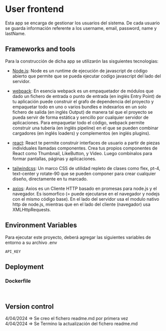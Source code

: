 # User frontend  

Esta app se encarga de gestionar los usuarios del sistema. De cada usuario se guarda información referente a los username, email, password, name y lastName. 

## Frameworks and tools
Para la construcción de dicha app se utilizarón las sisguientes tecnologias:

 - [Node.js](https://nodejs.org/en): Node es un runtime de ejecución de javascript de código abierto que permite que se pueda ejecutar codigo javascript del lado del servidor. 

 - [webpack](https://webpack.js.org/): En esencia webpack es un empaquetador de módulos que dado un fichero de entrada o punto de entrada (en inglés Entry Point) de tu aplicación puede construir el grafo de dependencia del proyecto y empaquetar todo en uno o varios bundles e indexarlos en un solo fichero de salida (en inglés Output) de manera tal que el proyecto se pueda servir de forma estática y sencillo por cualquier servidor de aplicaciones. Para empaquetar todo el código, webpack permite construir una tubería (en inglés pipeline) en el que se pueden combinar cargadores (en inglés loaders) y complementos (en inglés plugins).

 - [react](https://es.react.dev/): React te permite construir interfaces de usuario a partir de piezas individuales llamadas componentes. Crea tus propios componentes de React como Thumbnail, LikeButton, y Video. Luego combínalos para formar pantallas, páginas y aplicaciones.

  - [tailwindcss](https://tailwindcss.com/): Un marco CSS de utilidad repleto de clases como flex, pt-4, text-center y rotate-90 que se pueden componer para crear cualquier diseño, directamente en tu marcado.
 
 - [axios](https://axios-http.com/es/docs/intro): Axios es un Cliente HTTP basado en promesas para node.js y el navegador. Es isomorfico (= puede ejecutarse en el navegador y nodejs con el mismo código base). En el lado del servidor usa el modulo nativo http de node.js, mientras que en el lado del cliente (navegador) usa XMLHttpRequests.


## Environment Variables
Para ejecutar este proyecto, deberá agregar las siguientes variables de entorno a su archivo .env

`API_KEY`

## Deployment

### Dockerfile
```


```

## Version control
 4/04/2024 => Se creo el fichero readme.md por primera vez   
 4/04/2024 => Se Termino la actualización del fichero readme.md 
